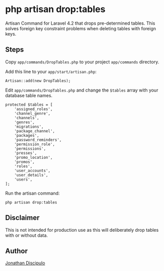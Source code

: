 php artisan drop:tables
=======================

Artisan Command for Laravel 4.2 that drops pre-determined tables. This solves foreign key constraint problems when deleting tables with foreign keys.




## Steps

Copy `app/commands/DropTables.php` to your project `app/commands` directory.

Add this line to your `app/start/artisan.php`:

    Artisan::add(new DropTables);


Edit `app/commands/DropTables.php` and change the `$tables` array with your database table names.

    protected $tables = [
        'assigned_roles',
        'channel_genre',
        'channels',
        'genres',
        'migrations',
        'package_channel',
        'packages',
        'password_reminders',
        'permission_role',
        'permissions',
        'presses',
        'promo_location',
        'promos',
        'roles',
        'user_accounts',
        'user_details',
        'users',
    ];


Run the artisan command:

    php artisan drop:tables
    
    

    
## Disclaimer

This is not intended for production use as this will deliberately drop tables with or without data.




## Author

[Jonathan Discipulo](http://jondiscipulo.com/)


